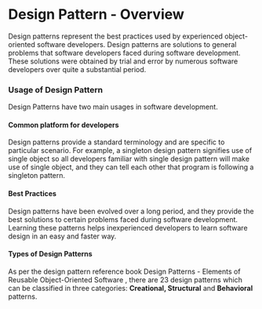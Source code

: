 # Design Pattern - Overview
Design patterns represent the best practices used by experienced object-oriented software developers.
Design patterns are solutions to general problems that software developers faced during software development.
These solutions were obtained by trial and error by numerous software developers over quite a substantial period.

### Usage of Design Pattern
Design Patterns have two main usages in software development.

#### Common platform for developers
Design patterns provide a standard terminology and are specific to particular scenario.
For example, a singleton design pattern signifies use of single object so all developers familiar with single
design pattern will make use of single object, and they can tell each other that program is following a singleton
pattern.

#### Best Practices
Design patterns have been evolved over a long period, and they provide the best solutions to certain problems faced
during software development. Learning these patterns helps inexperienced developers to learn software design in an easy
and faster way.

#### Types of Design Patterns
As per the design pattern reference book Design Patterns - Elements of Reusable Object-Oriented Software , there are 23 design patterns which can be classified in three categories: **Creational, Structural** and **Behavioral** patterns.

